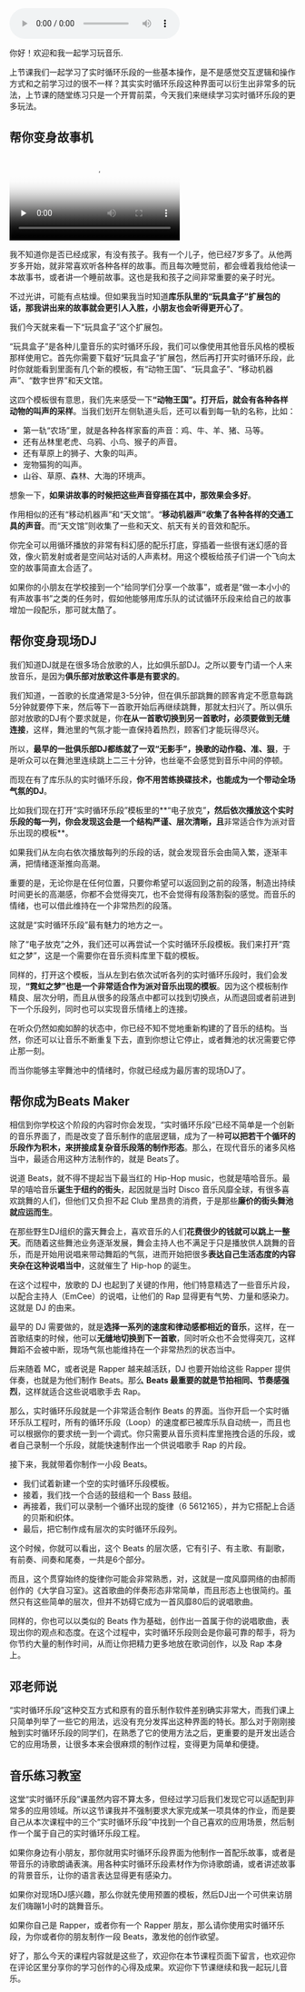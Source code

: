 <audio title="09 _ 实时循环乐段（下），一节课让你变身DJ" src="https://static001.geekbang.org/resource/audio/22/eb/224554eb9e72db4edb33bb640cb561eb.mp3" controls="controls"></audio> 
<p>你好！欢迎和我一起学习玩音乐.</p><p>上节课我们一起学习了实时循环乐段的一些基本操作，是不是感觉交互逻辑和操作方式和之前学习过的很不一样？其实实时循环乐段这种界面可以衍生出非常多的玩法，上节课的随堂练习只是一个开胃前菜，今天我们来继续学习实时循环乐段的更多玩法。</p><h2>帮你变身故事机</h2><p><video poster="https://media001.geekbang.org/ca9667e9238f4b499808a791155f2095/snapshots/355ef1b4ae8044f4baf911c39469e427-00005.jpg" preload="none" controls=""><source src="https://media001.geekbang.org/customerTrans/7e27d07d27d407ebcc195a0e78395f55/4eb1e566-17771c59749-0000-0000-01d-dbacd.mp4" type="video/mp4"><source src=" https://media001.geekbang.org/db320192da044510a6a076c1526010cc/2031c25337ce41fd8e1e96b90407c7f0-dd991a4dbb6a4b0f7d6104ba25c5cc21-sd.m3u8" type="application/x-mpegURL"></video></p><p>我不知道你是否已经成家，有没有孩子。我有一个儿子，他已经7岁多了。从他两岁多开始，就非常喜欢听各种各样的故事。而且每次睡觉前，都会缠着我给他读一本故事书，或者讲一个睡前故事。这也是我和孩子之间非常重要的亲子时光。</p><p>不过光讲，可能有点枯燥。但如果我当时知道<strong>库乐队里的“玩具盒子”扩展包的话，那我讲出来的故事就会更引人入胜，小朋友也会听得更开心了</strong>。</p><p>我们今天就来看一下“玩具盒子”这个扩展包。</p><p>“玩具盒子”是各种儿童音乐的实时循环乐段，我们可以像使用其他音乐风格的模板那样使用它。首先你需要下载好“玩具盒子”扩展包，然后再打开实时循环乐段，此时你就能看到里面有几个新的模板，有“动物王国”、“玩具盒子”、“移动机器声”、“数字世界”和天文馆。</p><p>这四个模板很有意思，我们先来感受一下<strong>“动物王国”。打开后，就会有各种各样动物的叫声的采样</strong>。当我们划开左侧轨道头后，还可以看到每一轨的名称，比如：</p><!-- [[[read_end]]] --><ul>
<li>第一轨“农场”里，就是各种各样家畜的声音：鸡、牛、羊、猪、马等。</li>
<li>还有丛林里老虎、乌鸦、小鸟、猴子的声音。</li>
<li>还有草原上的狮子、大象的叫声。</li>
<li>宠物猫狗的叫声。</li>
<li>山谷、草原、森林、大海的环境声。</li>
</ul><p>想象一下，<strong>如果讲故事的时候把这些声音穿插在其中，那效果会多好</strong>。</p><p>作用相似的还有“移动机器声”和“天文馆”。“<strong>移动机器声”<strong>收集了各种各样的</strong>交通工具的声音</strong>。而“天文馆”则收集了一些和天文、航天有关的音效和配乐。</p><p>你完全可以用循环播放的非常有科幻感的配乐打底，穿插着一些很有迷幻感的音效，像火箭发射或者是空间站对话的人声素材。用这个模板给孩子们讲一个飞向太空的故事简直太合适了。</p><p>如果你的小朋友在学校接到一个“给同学们分享一个故事”，或者是“做一本小小的有声故事书”之类的任务时，假如他能够用库乐队的试试循环乐段来给自己的故事增加一段配乐，那可就太酷了。</p><h2>帮你变身现场DJ</h2><p>我们知道DJ就是在很多场合放歌的人，比如俱乐部DJ。之所以要专门请一个人来放音乐，是因为<strong>俱乐部对放歌这件事是有要求的</strong>。</p><p>我们知道，一首歌的长度通常是3-5分钟，但在俱乐部跳舞的顾客肯定不愿意每跳5分钟就要停下来，然后等下一首歌开始后再继续跳舞，那就太扫兴了。所以俱乐部对放歌的DJ有个要求就是，你<strong>在从一首歌切换到另一首歌时，必须要做到无缝连接</strong>，这样，舞池里的气氛才能一直保持着热烈，顾客们才能玩得尽兴。</p><p>所以，<strong>最早的一批俱乐部DJ都练就了一双“无影手”，换歌的动作稳、准、狠</strong>，于是听众可以在舞池里连续跳上二三十分钟，也丝毫不会感觉到音乐中间的停顿。</p><p>而现在有了库乐队的实时循环乐段，<strong>你不用苦练换碟技术，也能成为一个带动全场气氛的DJ</strong>。</p><p>比如我们现在打开“实时循环乐段”模板里的**“电子放克”<strong>，然后依次播放这个实时乐段的每一列，你会发现这会是一个结构严谨、层次清晰，且</strong>非常适合作为派对音乐出现的模板**。</p><p>如果我们从左向右依次播放每列的乐段的话，就会发现音乐会由简入繁，逐渐丰满，把情绪逐渐推向高潮。</p><p>重要的是，无论你是在任何位置，只要你希望可以返回到之前的段落，制造出持续时间更长的高潮感，你都不会觉得突兀，也不会觉得有段落割裂的感觉。而音乐的情绪，也可以借此维持在一个非常热烈的段落。</p><p>这就是“实时循环乐段”最有魅力的地方之一。</p><p>除了“电子放克”之外，我们还可以再尝试一个实时循环乐段模板。我们来打开“霓虹之梦”，这是一个需要你在音乐资料库里下载的模板。</p><p>同样的，打开这个模板，当从左到右依次试听各列的实时循环乐段时，我们会发现，<strong>“霓虹之梦”也是一个非常适合作为派对音乐出现的模板</strong>。因为这个模板制作精良、层次分明，而且从很多的段落点中都可以找到切换点，从而退回或者前进到下一个乐段列，同时也可以实现音乐情绪上的连接。</p><p>在听众仍然如痴如醉的状态中，你已经不知不觉地重新构建的了音乐的结构。当然，你还可以让音乐不断重复下去，直到你想让它停止，或者舞池的状况需要它停止那一刻。</p><p>而当你能够主宰舞池中的情绪时，你就已经成为最厉害的现场DJ了。</p><h2>帮你成为Beats Maker</h2><p>相信到你学校这个阶段的内容时你会发现，“实时循环乐段”已经不简单是一个创新的音乐界面了，而是改变了音乐制作的底层逻辑，成为了一种<strong>可以把若干个循环的乐段作为积木，来拼接成复杂音乐段落的制作形态</strong>。那么，在现代音乐的诸多风格当中，最适合用这种方法制作的，就是 Beats了。</p><p>说道 Beats，就不得不提起当下最当红的 Hip-Hop music，也就是嘻哈音乐。最早的嘻哈音乐<strong>诞生于纽约的街头</strong>，起因就是当时 Disco 音乐风靡全球，有很多喜欢跳舞的人们，但他们又负担不起 Club 里昂贵的消费，于是那些<strong>廉价的街头舞池就应运而生</strong>。</p><p>在那些野生DJ组织的露天舞会上，喜欢音乐的人们<strong>花费很少的钱就可以跳上一整天</strong>。而随着这些舞池业务逐渐发展，舞会主持人也不满足于只是播放供人跳舞的音乐，而是开始用说唱来带动舞蹈的气氛，进而开始把很多<strong>表达自己生活态度的内容夹杂在这种说唱当中</strong>，这就催生了 Hip-hop 的诞生。</p><p>在这个过程中，放歌的 DJ 也起到了关键的作用，他们特意精选了一些音乐片段，以配合主持人（EmCee）的说唱，让他们的 Rap 显得更有气势、力量和感染力。这就是 DJ 的由来。</p><p>最早的 DJ 需要做的，就是<strong>选择一系列的速度和律动感都相近的音乐</strong>，这样，在一首歌结束的时候，他可以<strong>无缝地切换到下一首歌</strong>，同时听众也不会觉得突兀，这样舞蹈不会被中断，现场气氛也能维持在一个非常热烈的状态当中。</p><p>后来随着 MC，或者说是 Rapper 越来越活跃，DJ 也要开始给这些 Rapper 提供伴奏，也就是为他们制作 Beats。那么 <strong>Beats 最重要的就是节拍相同、节奏感强烈</strong>，这样就适合这些说唱歌手去 Rap。</p><p>那么，实时循环乐段就是一个非常适合制作 Beats 的界面。当你开启一个实时循环乐队工程时，所有的循环乐段（Loop）的速度都已被库乐队自动统一，而且也可以根据你的要求统一到一个调式。你只需要从音乐资料库里拖拽合适的乐段，或者自己录制一个乐段，就能快速制作出一个供说唱歌手 Rap 的片段。</p><p>接下来，我就带着你制作一小段 Beats。</p><ul>
<li>我们试着新建一个空的实时循环乐段模板。</li>
<li>接着，我们找一个合适的鼓组和一个 Bass 鼓组。</li>
<li>再接着，我们可以录制一个循环出现的旋律（6 5612165），并为它搭配上合适的贝斯和织体。</li>
<li>最后，把它制作成有层次的实时循环乐段列。</li>
</ul><p>这个时候，你就可以看出，这个 Beats 的层次感，它有引子、有主歌、有副歌，有前奏、间奏和尾奏，一共是6个部分。</p><p>而且，这个贯穿始终的旋律你可能会非常熟悉，对，这就是一度风靡网络的由郝雨创作的《大学自习室》。这首歌曲的伴奏形态非常简单，而且形态上也很简约。虽然只有这些简单的层次，但并不妨碍它成为一首风靡80后的说唱歌曲。</p><p>同样的，你也可以以类似的 Beats 作为基础，创作出一首属于你的说唱歌曲，表现出你的观点和态度。在这个过程中，实时循环乐段则会是你最可靠的帮手，将为你节约大量的制作时间，从而让你把精力更多地放在歌词创作，以及 Rap 本身上。</p><h2>邓老师说</h2><p>“实时循环乐段”这种交互方式和原有的音乐制作软件差别确实非常大，而我们课上只简单列举了一些它的用法，远没有充分发挥出这种界面的特长。那么对于刚刚接触到实时循环乐段的同学们，在熟悉了它的使用方法之后，更重要的是开发出适合它的应用场景，让很多本来会很麻烦的制作过程，变得更为简单和便捷。</p><h2>音乐练习教室</h2><p>这堂“实时循环乐段”课虽然内容不算太多，但经过学习后我们发现它可以适配到非常多的应用领域。所以这节课我并不强制要求大家完成某一项具体的作业，而是要自己从本次课程中的三个“实时循环乐段”中找到一个自己喜欢的应用场景，然后制作一个属于自己的实时循环乐段工程。</p><p>如果你身边有小朋友，那你就用实时循环乐段界面为他制作一首配乐故事，或者是带音乐的诗歌朗诵表演。用各种实时循环乐段素材作为你诗歌朗诵，或者讲述故事的背景音乐，让你的语言表达显得更有感染力。</p><p>如果你对现场DJ感兴趣，那么你就先使用预置的模板，然后DJ出一个可供来访朋友们嗨蹦1小时的跳舞音乐。</p><p>如果你自己是 Rapper，或者你有一个 Rapper 朋友，那么请你使用实时循环乐段，为你或者你的朋友制作一段 Beats，激发他的创作欲望。</p><p>好了，那么今天的课程内容就是这些了，欢迎你在本节课程页面下留言，也欢迎你在评论区里分享你的学习创作的心得及成果。欢迎你下节课继续和我一起玩儿音乐。</p>